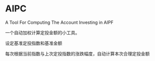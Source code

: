 # AIPC
A Tool For Computing The Account Investing in AIPF

一个自动加权计算定投金额的小工具。

设定基准定投指数和基准金额

每次根据当前指数与上次定投指数的涨跌幅度，自动计算本次合理定投金额
